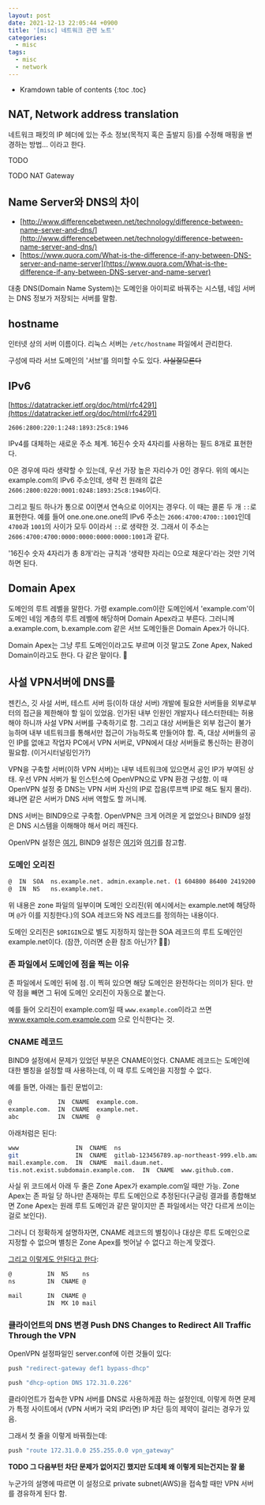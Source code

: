 ```yaml
---
layout: post
date: 2021-12-13 22:05:44 +0900
title: '[misc] 네트워크 관련 노트'
categories:
  - misc
tags:
  - misc
  - network
---
```


* Kramdown table of contents
{:toc .toc}

## NAT, Network address translation

네트워크 패킷의 IP 헤더에 있는 주소 정보(목적지 혹은 출발지 등)를 수정해 매핑을 변경하는 방법... 이라고 한다.

TODO

TODO NAT Gateway

## Name Server와 DNS의 차이

- [http://www.differencebetween.net/technology/difference-between-name-server-and-dns/](http://www.differencebetween.net/technology/difference-between-name-server-and-dns/)
- [https://www.quora.com/What-is-the-difference-if-any-between-DNS-server-and-name-server](https://www.quora.com/What-is-the-difference-if-any-between-DNS-server-and-name-server)

대충 DNS(Domain Name System)는 도메인을 아이피로 바꿔주는 시스템, 네임 서버는 DNS 정보가 저장되는 서버를 말함.

## hostname

인터넷 상의 서버 이름이다. 리눅스 서버는 `/etc/hostname` 파일에서 관리한다.

구성에 따라 서브 도메인의 '서브'를 의미할 수도 있다. ~~사실잘모른다~~

## IPv6

[https://datatracker.ietf.org/doc/html/rfc4291](https://datatracker.ietf.org/doc/html/rfc4291)

```
2606:2800:220:1:248:1893:25c8:1946
```

IPv4를 대체하는 새로운 주소 체계. 16진수 숫자 4자리를 사용하는 필드 8개로 표현한다.

0은 경우에 따라 생략할 수 있는데, 우선 가장 높은 자리수가 0인 경우다. 위의 예시는 example.com의 IPv6 주소인데, 생략 전 원래의 값은 `2606:2800:0220:0001:0248:1893:25c8:1946`이다.

그리고 필드 하나가 통으로 0이면서 연속으로 이어지는 경우다. 이 때는 콜론 두 개 `::`로 표현한다. 예를 들어 one.one.one.one의 IPv6 주소는 `2606:4700:4700::1001`인데 `4700`과 `1001`의 사이가 모두 0이라서 `::`로 생략한 것. 그래서 이 주소는 `2606:4700:4700:0000:0000:0000:0000:1001`과 같다.

'16진수 숫자 4자리가 총 8개'라는 규칙과 '생략한 자리는 0으로 채운다'라는 것만 기억하면 된다.

## Domain Apex

도메인의 루트 레벨을 말한다. 가령 example.com이란 도메인에서 'example.com'이 도메인 네임 계층의 루트 레벨에 해당하며 Domain Apex라고 부른다. 그러니께 a.example.com, b.example.com 같은 서브 도메인들은 Domain Apex가 아니다.

Domain Apex는 그냥 루트 도메인이라고도 부르며 이것 말고도 Zone Apex, Naked Domain이라고도 한다. 다 같은 말이다. 🥲

## 사설 VPN서버에 DNS를

젠킨스, 깃 사설 서버, 테스트 서버 등(이하 대상 서버) 개발에 필요한 서버들을 외부로부터의 접근을 제한해야 할 일이 있었음. 인가된 내부 인원인 개발자나 테스터한테는 허용해야 하니까 사설 VPN 서버를 구축하기로 함. 그리고 대상 서버들은 외부 접근이 불가능하며 내부 네트워크를 통해서만 접근이 가능하도록 만들어야 함. 즉, 대상 서버들의 공인 IP를 없애고 작업자 PC에서 VPN 서버로, VPN에서 대상 서버들로 통신하는 환경이 필요함. (이거시터널링인가?)

VPN을 구축할 서버(이하 VPN 서버)는 내부 네트워크에 있으면서 공인 IP가 부여된 상태. 우선 VPN 서버가 될 인스턴스에 OpenVPN으로 VPN 환경 구성함. 이 때 OpenVPN 설정 중 DNS는 VPN 서버 자신의 IP로 잡음(루프백 IP로 해도 될지 몰라). 왜냐면 같은 서버가 DNS 서버 역할도 할 꺼니께.

DNS 서버는 BIND9으로 구축함. OpenVPN은 크게 어려운 게 없었으나 BIND9 설정은 DNS 시스템을 이해해야 해서 머리 깨진다.

OpenVPN 설정은 [여기](https://dejavuqa.tistory.com/243?category=299614), BIND9 설정은 [여기](https://lindarex.github.io/bind9/ubuntu-bind9-setting/)와 [여기](https://joungkyun.gitbook.io/annyung-3-user-guide/chapter5/chapter5-1-basic)를 참고함.

### 도메인 오리진

```bash
@  IN  SOA  ns.example.net. admin.example.net. (1 604800 86400 2419200 86400)
@  IN  NS   ns.example.net.
```

위 내용은 zone 파일의 일부이며 도메인 오리진(위 예시에서는 example.net에 해당하며 `@`가 이를 지칭한다.)의 SOA 레코드와 NS 레코드를 정의하는 내용이다.

도메인 오리진은 `$ORIGIN`으로 별도 지정하지 않는한 SOA 레코드의 루트 도메인인 example.net이다. (잠깐, 이러면 순환 참조 아닌가? 😵‍💫)

### 존 파일에서 도메인에 점을 찍는 이유

존 파일에서 도메인 뒤에 점`.`이 찍혀 있으면 해당 도메인은 완전하다는 의미가 된다. 만약 점을 빼면 그 뒤에 도메인 오리진이 자동으로 붙는다.

예를 들어 오리진이 example.com일 때 `www.example.com`이라고 쓰면 www.example.com.example.com 으로 인식한다는 것.

### CNAME 레코드

BIND9 설정에서 문제가 있었던 부분은 CNAME이었다. CNAME 레코드는 도메인에 대한 별칭을 설정할 때 사용하는데, 이 때 루트 도메인을 지정할 수 없다.

예를 들면, 아래는 틀린 문법이고:

```bash
@             IN  CNAME  example.com.
example.com.  IN  CNAME  example.net.
abc           IN  CNAME  @
```

아래처럼은 된다:

```bash
www                IN  CNAME  ns
git                IN  CNAME  gitlab-123456789.ap-northeast-999.elb.amazonaws.com.
mail.example.com.  IN  CNAME  mail.daum.net.
tis.not.exist.subdomain.example.com.  IN  CNAME  www.github.com.
```

사실 위 코드에서 아래 두 줄은 Zone Apex가 example.com일 때만 가능. Zone Apex는 존 파일 당 하나만 존재하는 루트 도메인으로 추정된다(구글링 결과를 종합해보면 Zone Apex는 원래 루트 도메인과 같은 말이지만 존 파일에서는 약간 다르게 쓰이는 걸로 보인다).

그러니 더 정확하게 설명하자면, CNAME 레코드의 별칭이나 대상은 루트 도메인으로 지정할 수 없으며 별칭은 Zone Apex를 벗어날 수 없다고 하는게 맞겠다.

[그리고 이렇게도 안된다고 한다](https://joungkyun.gitbook.io/annyung-3-user-guide/chapter5/chapter5-2-add-domain):

```bash
@          IN  NS    ns
ns         IN  CNAME @

mail       IN  CNAME @
           IN  MX 10 mail
```

### 클라이언트의 DNS 변경 Push DNS Changes to Redirect All Traffic Through the VPN

OpenVPN 설정파일인 server.conf에 이런 것들이 있다:

```bash
push "redirect-gateway def1 bypass-dhcp"

push "dhcp-option DNS 172.31.0.226"
```

클라이언트가 접속한 VPN 서버를 DNS로 사용하게끔 하는 설정인데, 이렇게 하면 문제가 특정 사이트에서 (VPN 서버가 국외 IP라면) IP 차단 등의 제약이 걸리는 경우가 있음.

그래서 첫 줄을 이렇게 바꿔줬는데:

```bash
push "route 172.31.0.0 255.255.0.0 vpn_gateway"
```

**TODO 그 다음부턴 차단 문제가 없어지긴 했지만 도데체 왜 이렇게 되는건지는 잘 몲**

누군가의 설명에 따르면 이 설정으로 private subnet(AWS)을 접속할 때만 VPN 서버를 경유하게 된다 함.
